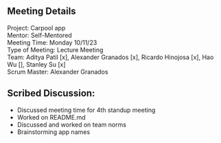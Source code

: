 ## Meeting Details  

Project: Carpool app  
Mentor: Self-Mentored  
Meeting Time: Monday 10/11/23  
Type of Meeting: Lecture Meeting  
Team: Aditya Patil [x], Alexander Granados [x], Ricardo Hinojosa [x], Hao Wu [], Stanley Su [x]  
Scrum Master: Alexander Granados

## Scribed Discussion:

- Discussed meeting time for 4th standup meeting  
- Worked on README.md
- Discussed and worked on team norms
- Brainstorming app names
